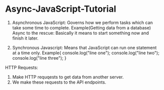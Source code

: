 # Async-JavaScript-Tutorial

1. Asynchronous JavaScript: Governs how we perform tasks which can take some time to complete.
Example(Getting data from a database)
Async to the rescue: Basically it means to start something now and finish it later.

2. Synchronous Javascript: Means that JavaScript can run one statement at a time only.
Example{
    console.log("line one");
    console.log("line two");
    console.log("line three");
}

HTTP Requests:

1. Make HTTP requqests to get data from another server.
2. We make these requests to the API endpoints.
